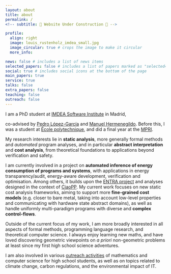 ```yaml
---
layout: about
title: about
permalink: /
<!-- subtitle: 🚧 Website Under Construction 🚧 -->

profile:
  align: right
  image: louis_rustenholz_imdea_small.jpg
  image_circular: true # crops the image to make it circular
  more_info:

news: false # includes a list of news items
selected_papers: false # includes a list of papers marked as "selected={true}"
social: true # includes social icons at the bottom of the page
main_papers: true
service: true
talks: false
extra_papers: false
teaching: false
outreach: false
---
```


I am a PhD student at [IMDEA Software Institute](https://software.imdea.org/) in
Madrid,
<!-- Spain, in the [CLIP Lab](https://cliplab.org/), -->
co-advised by
[Pedro López-García](https://software.imdea.org/people/pedro.lopez/) and [Manuel
Hermenegildo](https://cliplab.org/herme/). Before this, I was a student at
[École polytechnique](https://www.polytechnique.edu/), and did a final year at
the [MPRI](https://wikimpri.dptinfo.ens-cachan.fr/doku.php).

My research interests lie in **static analysis**, more generally formal methods
and *automated* program analyses, and in particular **abstract interpretation**
and **cost analysis**, from theoretical foundations to applications beyond
verification and safety.

I am currently involved in a project on **automated inference of energy
consumption of programs and systems**, with applications in energy
transparency/audit, energy-aware development, verification and optimisation.
Among others, it builds upon the [ENTRA project](http://entraproject.ruc.dk/)
and analyses designed in the context of
[CiaoPP](https://ciao-lang.org/ciao/build/doc/ciaopp.html/).
My current work focuses on new static cost analysis frameworks, aiming
to support more **fine-grained cost models** (e.g. closer to bare metal,
taking into account low-level properties and communicating with hardware
state abstract domains), as well as handle uniformly multi-paradigm
programs with diverse and **complex control-flows**.

Outside of the current focus of my work, I am more broadly interested in
all aspects of formal methods, programming language research, and
theoretical computer science. I always enjoy learning new maths, and
have loved discovering geometric viewpoints on *a priori* non-geometric
problems at least since my first high school science adventures.

I am also involved in various [outreach activities](/outreach/) of
mathematics and computer science for high school students, as well as on
topics related to climate change, carbon regulations, and the
environmental impact of IT.
